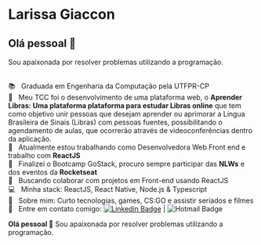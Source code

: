 # Larissa Giaccon

## Olá pessoal 👋

Sou apaixonada por resolver problemas utilizando a programação.

  <br/>:books:  &nbsp; Graduada em Engenharia da Computação pela UTFPR-CP
  <br/>:scroll:  &nbsp; Meu TCC foi o desenvolvimento de uma plataforma web, o **Aprender Libras: Uma plataforma plataforma para estudar Libras online** que tem como objetivo unir pessoas que desejam aprender ou aprimorar a Língua Brasileira de Sinais (Libras) com pessoas fuentes, possibilitando o agendamento de aulas, que ocorrerão através de videoconferências dentro da aplicação.
  <br/>:office:  &nbsp; Atualmente estou trabalhando como Desenvolvedora Web Front end e trabalho com **ReactJS**
  <br/>:rocket:  &nbsp; Finalizei o Bootcamp GoStack, procuro sempre participar das **NLWs** e dos eventos da **Rocketseat**
  <br/>:purple_heart: &nbsp; Buscando colaborar com projetos em Front-end usando ReactJS
  <br/>:computer: &nbsp; Minha stack: ReactJS, React Native, Node.js & Typescript
  <br/> 💬  &nbsp; Sobre mim: Curto tecnologias, games, CS:GO e assistir seriados e filmes
  <br/> :email: &nbsp; Entre em contato comigo: [![Linkedin Badge](https://img.shields.io/badge/-LarissaGiaccon-blue?style=flat-square&logo=Linkedin&logoColor=white&link=https://www.linkedin.com/in/larissagiaccon)](https://www.linkedin.com/in/larissagiaccon) 
| 
![Hotmail Badge](https://img.shields.io/badge/-larissa_souz@hotmail.com-0078D4?style=flat-square&amp;logo=microsoft-outlook&amp;logoColor=white&amp;link=mailto:larissa_souz@hotmail.com)


**Olá pessoal 👋**
Sou apaixonada por resolver problemas utilizando a programação.
